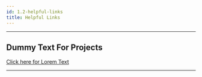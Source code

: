 ```yaml
---
id: 1.2-helpful-links
title: Helpful Links 
---
```


---

## Dummy Text For Projects  
<a href="https://www.lipsum.com/feed/html" target="_blank">Click here for Lorem Text</a>

---




